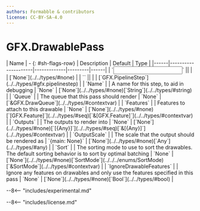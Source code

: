 ```yaml
---
authors: Formabble & contributors
license: CC-BY-SA-4.0
---
```



# GFX.DrawablePass

<div class="sh-parameters" markdown="1">
| Name | - {: #sh-flags-row} | Description | Default | Type |
|------|---------------------|-------------|---------|------|
| `<input>` || | | [`None`](../../types/#none) |
| `<output>` || | | [`GFX.PipelineStep`](../../types/#gfx.pipelinestep) |
| `Name` |  | A name for this step, to aid in debugging | `None` | [`None`](../../types/#none)[`String`](../../types/#string) |
| `Queue` |  | The queue that this pass should render | `None` | [`&GFX.DrawQueue`](../../types/#contextvar) |
| `Features` |  | Features to attach to this drawable | `None` | [`None`](../../types/#none)[`[GFX.Feature]`](../../types/#seq)[`&[GFX.Feature]`](../../types/#contextvar) |
| `Outputs` |  | The outputs to render into | `None` | [`None`](../../types/#none)[`[{Any}]`](../../types/#seq)[`&[{Any}]`](../../types/#contextvar) |
| `OutputScale` |  | The scale that the output should be rendered as | `{main: None}` | [`None`](../../types/#none)[`Any`](../../types/#any) |
| `Sort` |  | The sorting mode to use to sort the drawables. The default sorting behavior is to sort by optimal batching | `None` | [`None`](../../types/#none)[`SortMode`](../../../enums/SortMode)[`&SortMode`](../../types/#contextvar) |
| `IgnoreDrawableFeatures` |  | Ignore any features on drawables and only use the features specified in this pass | `None` | [`None`](../../types/#none)[`Bool`](../../types/#bool) |

</div>

--8<-- "includes/experimental.md"



--8<-- "includes/license.md"

